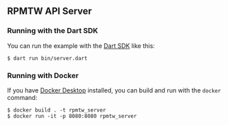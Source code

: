 ## RPMTW API Server
### Running with the Dart SDK

You can run the example with the [Dart SDK](https://dart.dev/get-dart)
like this:

```
$ dart run bin/server.dart
```

### Running with Docker

If you have [Docker Desktop](https://www.docker.com/get-started) installed, you
can build and run with the `docker` command:

```
$ docker build . -t rpmtw_server
$ docker run -it -p 8080:8080 rpmtw_server
```